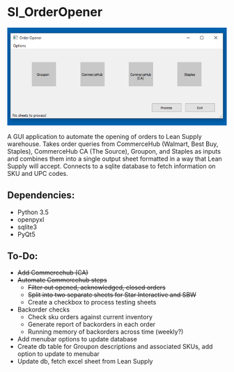 # SI_OrderOpener

<img src="oo_pic.PNG"></img>

A GUI application to automate the opening of orders to Lean Supply warehouse. Takes order queries from CommerceHub (Walmart, Best Buy, Staples), CommerceHub CA (The Source), Groupon, and Staples as inputs and combines them into a single output sheet formatted in a way that Lean Supply will accept. Connects to a sqlite database to fetch information on SKU and UPC codes.

## Dependencies:
- Python 3.5
- openpyxl
- sqlite3
- PyQt5

## To-Do:
- ~~Add Commercehub (CA)~~
- ~~Automate Commercehub steps~~
   - ~~Filter out opened, acknowledged, closed orders~~
   - ~~Split into two separate sheets for Star Interactive and SBW~~
   - Create a checkbox to process testing sheets
- Backorder checks
   - Check sku orders against current inventory
   - Generate report of backorders in each order
   - Running memory of backorders across time (weekly?)
- Add menubar options to update database
- Create db table for Groupon descriptions and associated SKUs, add option to update to menubar
- Update db, fetch excel sheet from Lean Supply


